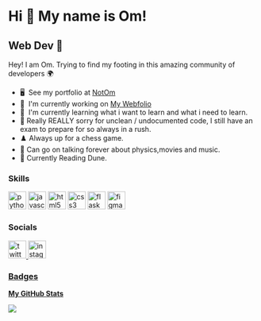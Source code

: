Hi 👋 My name is Om!
====================

Web Dev 📀
----------

Hey! I am Om. Trying to find my footing in this amazing community of developers 🌍

* 🖥️  See my portfolio at [NotOm](http://notom.deta.dev)
* 🚀  I'm currently working on [My Webfolio](http://notom.deta.dev)
* 🧠  I'm currently learning what i want to learn and what i need to learn.
* 🙇  Really REALLY sorry for unclean / undocumented code, I still have an exam to prepare for so always in a rush.
* ♟️  Always up for a chess game.
* 🌠  Can go on talking  forever about physics,movies and music.
* 📖  Currently Reading Dune.

### Skills


<p align="left">
<img height="36" width="36" src="https://cdn.simpleicons.org/python" alt="python"/>
<img height="36" width="36" src="https://cdn.simpleicons.org/javascript" alt="javascript" />
<img height="36" width="36" src="https://cdn.simpleicons.org/html5" alt="html5" />
<img height="36" width="36" src="https://cdn.simpleicons.org/css3" alt="css3"/>
<img height="36" width="36" src="https://cdn.simpleicons.org/flask/white" alt="flask"/>
<img height="36" width="36" src="https://cdn.simpleicons.org/figma/hotpink" alt="figma"/>
<!---<img height="36" width="36" src="https://cdn.simpleicons.org/django" alt="django"/>---!>
</p>


### Socials

 <a href="https://www.twitter.com/probablyom" target="_blank" rel="noreferrer"><img height="36" width="36" src="https://cdn.simpleicons.org/twitter" alt="twitter" />
 <a href="https://www.instagram.com/obviouslynotom/" target="_blank" rel="noreferrer"><img height="36" width="36" src="https://cdn.simpleicons.org/instagram" alt="instagram" />
### Badges

<b>My GitHub Stats</b>

<a href="http://www.github.com/Om-Thorat"><img src="https://github-readme-streak-stats.herokuapp.com/?user=Om-Thorat&stroke=ffffff&background=1c1917&ring=0891b2&fire=0891b2&currStreakNum=ffffff&currStreakLabel=0891b2&sideNums=ffffff&sideLabels=ffffff&dates=ffffff&hide_border=true" /></a>
